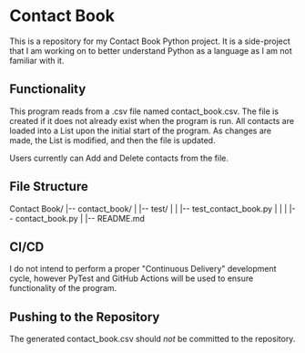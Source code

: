 # Contact Book
This is a repository for my Contact Book Python project. It is a side-project that I am working on
to better understand Python as a language as I am not familiar with it.

## Functionality
This program reads from a .csv file named contact_book.csv. The file is created if it does not already exist when
the program is run. All contacts are loaded into a List upon the initial start of the program. As changes are made,
the List is modified, and then the file is updated.

Users currently can Add and Delete contacts from the file.

## File Structure
Contact Book/
|-- contact_book/
|   |-- test/
|   |   |-- test_contact_book.py
|   |
|   |-- contact_book.py
|
|-- README.md


## CI/CD
I do not intend to perform a proper "Continuous Delivery" development cycle, however PyTest and GitHub Actions
will be used to ensure functionality of the program.

## Pushing to the Repository
The generated contact_book.csv should *not* be committed to the repository.